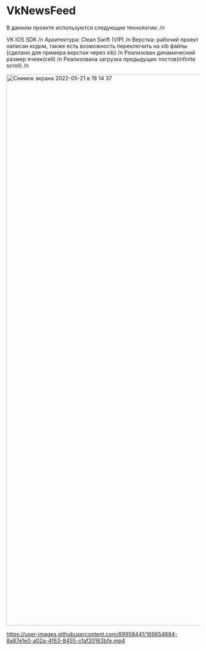 # VkNewsFeed

В данном проекте используются следующие технологии: /n

VK IOS SDK      /n
Архитектура: Clean Swift (VIP) /n
Верстка: рабочий проект написан кодом, также есть возможность переключить на xib файлы (сделано для примера верстки через xib) /n
Реализован динамический размер ячеек(cell) /n
Реализована загрузка предыдущих постов(infinite scroll) /n


<img width="1440" alt="Снимок экрана 2022-05-21 в 19 14 37" src="https://user-images.githubusercontent.com/89958441/169659609-e1a61c80-03f3-4d8c-8fe1-d2d02a8ea111.png">

https://user-images.githubusercontent.com/89958441/169654684-8a87e1e0-a02a-4f63-8455-cfaf20163bfe.mp4

